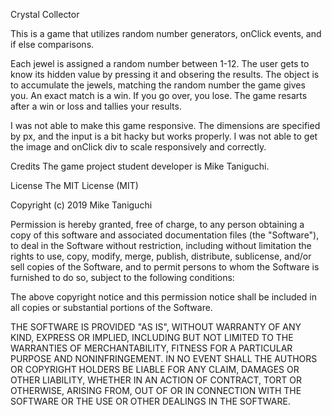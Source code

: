 
Crystal Collector

This is a game that utilizes random number generators, onClick events, and if else comparisons.

Each jewel is assigned a random number between 1-12. The user gets to know its hidden value by pressing it and obsering the results. The object is to accumulate the jewels, matching the random number the game gives you. An exact match is a win. If you go over, you lose. The game resarts after a win or loss and tallies your results.

I was not able to make this game responsive. The dimensions are specified by px, and the input is a bit hacky but works properly. I was not able to get the image and onClick div to scale responsively and correctly.

Credits
The game project student developer is Mike Taniguchi.

License
The MIT License (MIT)

Copyright (c) 2019 Mike Taniguchi

Permission is hereby granted, free of charge, to any person obtaining a copy of this software and associated documentation files (the "Software"), to deal in the Software without restriction, including without limitation the rights to use, copy, modify, merge, publish, distribute, sublicense, and/or sell copies of the Software, and to permit persons to whom the Software is furnished to do so, subject to the following conditions:

The above copyright notice and this permission notice shall be included in all copies or substantial portions of the Software.

THE SOFTWARE IS PROVIDED "AS IS", WITHOUT WARRANTY OF ANY KIND, EXPRESS OR IMPLIED, INCLUDING BUT NOT LIMITED TO THE WARRANTIES OF MERCHANTABILITY, FITNESS FOR A PARTICULAR PURPOSE AND NONINFRINGEMENT. IN NO EVENT SHALL THE AUTHORS OR COPYRIGHT HOLDERS BE LIABLE FOR ANY CLAIM, DAMAGES OR OTHER LIABILITY, WHETHER IN AN ACTION OF CONTRACT, TORT OR OTHERWISE, ARISING FROM, OUT OF OR IN CONNECTION WITH THE SOFTWARE OR THE USE OR OTHER DEALINGS IN THE SOFTWARE.